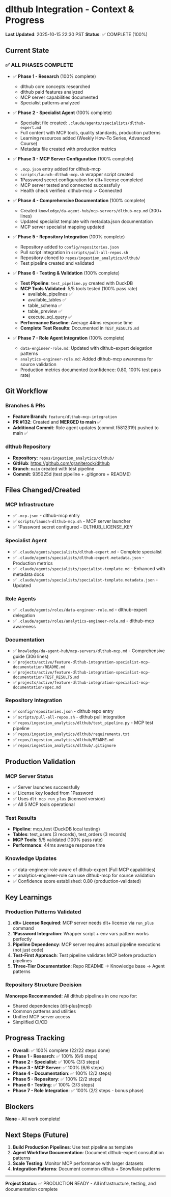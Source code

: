 # dlthub Integration - Context & Progress

**Last Updated**: 2025-10-15 22:30 PST
**Status**: ✅ COMPLETE (100%)

## Current State

### ✅ ALL PHASES COMPLETE

- ✅ **Phase 1 - Research** (100% complete)
  - dlthub core concepts researched
  - dlthub paid features analyzed
  - MCP server capabilities documented
  - Specialist patterns analyzed

- ✅ **Phase 2 - Specialist Agent** (100% complete)
  - Specialist file created: `.claude/agents/specialists/dlthub-expert.md`
  - Full content with MCP tools, quality standards, production patterns
  - Learning resources added (Weekly How-To Series, Advanced Course)
  - Metadata file created with production metrics

- ✅ **Phase 3 - MCP Server Configuration** (100% complete)
  - `.mcp.json` entry added for dlthub-mcp
  - `scripts/launch-dlthub-mcp.sh` wrapper script created
  - 1Password secret configuration for dlt+ license completed
  - MCP server tested and connected successfully
  - Health check verified: dlthub-mcp ✓ Connected

- ✅ **Phase 4 - Comprehensive Documentation** (100% complete)
  - Created `knowledge/da-agent-hub/mcp-servers/dlthub-mcp.md` (300+ lines)
  - Updated specialist template with metadata.json documentation
  - MCP server specialist mapping updated

- ✅ **Phase 5 - Repository Integration** (100% complete)
  - Repository added to `config/repositories.json`
  - Pull script integration in `scripts/pull-all-repos.sh`
  - Repository cloned to `repos/ingestion_analytics/dlthub/`
  - Test pipeline created and validated

- ✅ **Phase 6 - Testing & Validation** (100% complete)
  - **Test Pipeline**: `test_pipeline.py` created with DuckDB
  - **MCP Tools Validated**: 5/5 tools tested (100% pass rate)
    - available_pipelines ✅
    - available_tables ✅
    - table_schema ✅
    - table_preview ✅
    - execute_sql_query ✅
  - **Performance Baseline**: Average 44ms response time
  - **Complete Test Results**: Documented in `TEST_RESULTS.md`

- ✅ **Phase 7 - Role Agent Integration** (100% complete)
  - `data-engineer-role.md`: Updated with dlthub-expert delegation patterns
  - `analytics-engineer-role.md`: Added dlthub-mcp awareness for source validation
  - Production metrics documented (confidence: 0.80, 100% test pass rate)

## Git Workflow

### Branches & PRs
- **Feature Branch**: `feature/dlthub-mcp-integration`
- **PR #132**: Created and **MERGED to main** ✅
- **Additional Commit**: Role agent updates (commit f5812319) pushed to main ✅

### dlthub Repository
- **Repository**: `repos/ingestion_analytics/dlthub/`
- **GitHub**: https://github.com/graniterock/dlthub
- **Branch**: `main` created with test pipeline
- **Commit**: 935025d (test pipeline + .gitignore + README)

## Files Changed/Created

### MCP Infrastructure
- ✅ `.mcp.json` - dlthub-mcp entry
- ✅ `scripts/launch-dlthub-mcp.sh` - MCP server launcher
- ✅ 1Password secret configured - DLTHUB_LICENSE_KEY

### Specialist Agent
- ✅ `.claude/agents/specialists/dlthub-expert.md` - Complete specialist
- ✅ `.claude/agents/specialists/dlthub-expert.metadata.json` - Production metrics
- ✅ `.claude/agents/specialists/specialist-template.md` - Enhanced with metadata docs
- ✅ `.claude/agents/specialists/specialist-template.metadata.json` - Updated

### Role Agents
- ✅ `.claude/agents/roles/data-engineer-role.md` - dlthub-expert delegation
- ✅ `.claude/agents/roles/analytics-engineer-role.md` - dlthub-mcp awareness

### Documentation
- ✅ `knowledge/da-agent-hub/mcp-servers/dlthub-mcp.md` - Comprehensive guide (306 lines)
- ✅ `projects/active/feature-dlthub-integration-specialist-mcp-documentation/README.md`
- ✅ `projects/active/feature-dlthub-integration-specialist-mcp-documentation/TEST_RESULTS.md`
- ✅ `projects/active/feature-dlthub-integration-specialist-mcp-documentation/spec.md`

### Repository Integration
- ✅ `config/repositories.json` - dlthub repo entry
- ✅ `scripts/pull-all-repos.sh` - dlthub pull integration
- ✅ `repos/ingestion_analytics/dlthub/test_pipeline.py` - MCP test pipeline
- ✅ `repos/ingestion_analytics/dlthub/requirements.txt`
- ✅ `repos/ingestion_analytics/dlthub/README.md`
- ✅ `repos/ingestion_analytics/dlthub/.gitignore`

## Production Validation

### MCP Server Status
- ✅ Server launches successfully
- ✅ License key loaded from 1Password
- ✅ Uses `dlt mcp run_plus` (licensed version)
- ✅ All 5 MCP tools operational

### Test Results
- **Pipeline**: mcp_test (DuckDB local testing)
- **Tables**: test_users (3 records), test_orders (3 records)
- **MCP Tools**: 5/5 validated (100% pass rate)
- **Performance**: 44ms average response time

### Knowledge Updates
- ✅ data-engineer-role aware of dlthub-expert (Full MCP capabilities)
- ✅ analytics-engineer-role can use dlthub-mcp for source validation
- ✅ Confidence score established: 0.80 (production-validated)

## Key Learnings

### Production Patterns Validated
1. **dlt+ License Required**: MCP server needs dlt+ license via `run_plus` command
2. **1Password Integration**: Wrapper script + env vars pattern works perfectly
3. **Pipeline Dependency**: MCP server requires actual pipeline executions (not just code)
4. **Test-First Approach**: Test pipeline validates MCP before production pipelines
5. **Three-Tier Documentation**: Repo README → Knowledge base → Agent patterns

### Repository Structure Decision
**Monorepo Recommended**: All dlthub pipelines in one repo for:
- Shared dependencies (dlt-plus[mcp])
- Common patterns and utilities
- Unified MCP server access
- Simplified CI/CD

## Progress Tracking

- **Overall**: ✅ 100% complete (22/22 steps done)
- **Phase 1 - Research**: ✅ 100% (6/6 steps)
- **Phase 2 - Specialist**: ✅ 100% (3/3 steps)
- **Phase 3 - MCP Server**: ✅ 100% (6/6 steps)
- **Phase 4 - Documentation**: ✅ 100% (2/2 steps)
- **Phase 5 - Repository**: ✅ 100% (2/2 steps)
- **Phase 6 - Testing**: ✅ 100% (3/3 steps)
- **Phase 7 - Role Integration**: ✅ 100% (2/2 steps - bonus phase)

## Blockers

**None** - All work complete!

## Next Steps (Future)

1. **Build Production Pipelines**: Use test pipeline as template
2. **Agent Workflow Documentation**: Document dlthub-expert consultation patterns
3. **Scale Testing**: Monitor MCP performance with larger datasets
4. **Integration Patterns**: Document common dlthub + Snowflake patterns

---

**Project Status**: ✅ PRODUCTION READY - All infrastructure, testing, and documentation complete
